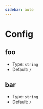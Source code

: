```yaml
---
sidebar: auto
---
```


# Config

## foo

-   Type: `string`
-   Default: `/`

## bar

-   Type: `string`
-   Default: `/`
